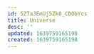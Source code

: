 ```yaml
---
id: 5ZTaJEmUj5Zk0_CDObYcs
title: Universe
desc: ''
updated: 1639759165198
created: 1639759165198
---
```


